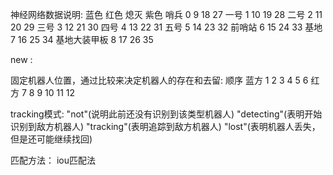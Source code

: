 神经网络数据说明:
      蓝色   红色     熄灭    紫色
哨兵   0      9       18      27
一号   1      10      19      28
二号   2      11      20      29
三号   3      12      21      30
四号   4      13      22      31
五号   5      14      23      32
前哨站 6      15      24      33
基地   7      16      25      34
基地大装甲板 8      17      26      35

new :

固定机器人位置，通过比较来决定机器人的存在和去留: 顺序 蓝方 1 2 3 4 5 6 红方 7 8 9 10 11 12

tracking模式: "not"(说明此前还没有识别到该类型机器人) "detecting"(表明开始识别到敌方机器人) "tracking"(表明追踪到敌方机器人) "lost"(表明机器人丢失，但是还可能继续找回)

匹配方法： iou匹配法
